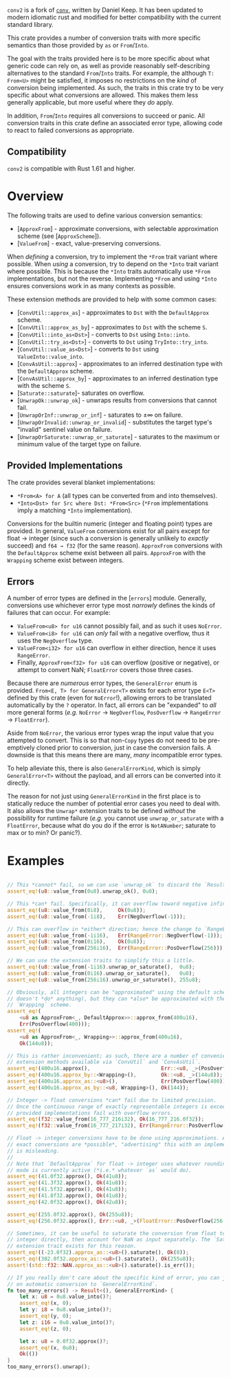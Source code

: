 
`conv2` is a fork of [`conv`](https://github.com/DanielKeep/rust-conv/),
written by Daniel Keep. It has been updated to modern idiomatic rust
and modified for better compatibility with the current standard library.

<!-- cargo-sync-readme start -->


This crate provides a number of conversion traits with more specific
semantics than those provided by `as` or `From`/`Into`.

The goal with the traits provided here is to be more specific about what
generic code can rely on, as well as provide reasonably self-describing
alternatives to the standard `From`/`Into` traits. For example, the
although `T: From<U>` might be satisfied, it imposes no restrictions on
the *kind* of conversion being implemented. As such, the traits in this
crate try to be very specific about what conversions are allowed. This
makes them less generally applicable, but more useful where they *do*
apply.

In addition, `From`/`Into` requires all conversions to succeed or panic.
All conversion traits in this crate define an associated error type,
allowing code to react to failed conversions as appropriate.

## Compatibility

`conv2` is compatible with Rust 1.61 and higher.

# Overview

The following traits are used to define various conversion semantics:

- [`ApproxFrom`] - approximate conversions, with selectable approximation
  scheme (see [`ApproxScheme`]).
- [`ValueFrom`] - exact, value-preserving conversions.

When *defining* a conversion, try to implement the `*From` trait variant
where possible. When *using* a conversion, try to depend on the `*Into`
trait variant where possible. This is because the `*Into` traits
automatically use `*From` implementations, but not the reverse.
Implementing `*From` and using `*Into` ensures conversions work in as many
contexts as possible.

These extension methods are provided to help with some common cases:

- [`ConvUtil::approx_as`] - approximates to `Dst` with the `DefaultApprox`
  scheme.
- [`ConvUtil::approx_as_by`] - approximates to `Dst` with the scheme `S`.
- [`ConvUtil::into_as<Dst>`] - converts to `Dst` using `Into::into`.
- [`ConvUtil::try_as<Dst>`] - converts to `Dst` using `TryInto::try_into`.
- [`ConvUtil::value_as<Dst>`] - converts to `Dst` using
  `ValueInto::value_into`.
- [`ConvAsUtil::approx`] - approximates to an inferred destination type
  with the `DefaultApprox` scheme.
- [`ConvAsUtil::approx_by`] - approximates to an inferred destination type
  with the scheme `S`.
- [`Saturate::saturate`]- saturates on overflow.
- [`UnwrapOk::unwrap_ok`] - unwraps results from conversions that cannot
  fail.
- [`UnwrapOrInf::unwrap_or_inf`] - saturates to ±∞ on failure.
- [`UnwrapOrInvalid::unwrap_or_invalid`] - substitutes the target type's
  "invalid" sentinel value on failure.
- [`UnwrapOrSaturate::unwrap_or_saturate`] - saturates to the maximum or
  minimum value of the target type on failure.

## Provided Implementations

The crate provides several blanket implementations:

- `*From<A> for A` (all types can be converted from and into themselves).
- `*Into<Dst> for Src where Dst: *From<Src>` (`*From` implementations imply
  a matching `*Into` implementation).

Conversions for the builtin numeric (integer and floating point) types are
provided. In general, `ValueFrom` conversions exist for all pairs except
for float → integer (since such a conversion is generally unlikely to
*exactly* succeed) and `f64 → f32` (for the same reason). `ApproxFrom`
conversions with the `DefaultApprox` scheme exist between all pairs.
`ApproxFrom` with the `Wrapping` scheme exist between integers.

## Errors

A number of error types are defined in the [`errors`] module. Generally,
conversions use whichever error type most *narrowly* defines the kinds of
failures that can occur. For example:

- `ValueFrom<u8> for u16` cannot possibly fail, and as such it uses
  `NoError`.
- `ValueFrom<i8> for u16` can *only* fail with a negative overflow, thus it
  uses the `NegOverflow` type.
- `ValueFrom<i32> for u16` can overflow in either direction, hence it uses
  `RangeError`.
- Finally, `ApproxFrom<f32> for u16` can overflow (positive or negative),
  or attempt to convert NaN; `FloatError` covers those three cases.

Because there are *numerous* error types, the `GeneralError` enum is
provided. `From<E, T> for GeneralError<T>` exists for each error type
`E<T>` defined by this crate (even for `NoError`!), allowing errors to be
translated automatically by the `?` operator. In fact, all errors can be
"expanded" to *all* more general forms (*e.g.* `NoError` → `NegOverflow`,
`PosOverflow` → `RangeError` → `FloatError`).

Aside from `NoError`, the various error types wrap the input value that you
attempted to convert. This is so that non-`Copy` types do not need to be
pre-emptively cloned prior to conversion, just in case the conversion
fails. A downside is that this means there are many, *many* incompatible
error types.

To help alleviate this, there is also `GeneralErrorKind`, which is simply
`GeneralError<T>` without the payload, and all errors can be converted
into it directly.

The reason for not just using `GeneralErrorKind` in the first place is to
statically reduce the number of potential error cases you need to deal
with. It also allows the `Unwrap*` extension traits to be defined *without*
the possibility for runtime failure (*e.g.* you cannot use
`unwrap_or_saturate` with a `FloatError`, because what do you do if the
error is `NotANumber`; saturate to max or to min?  Or panic?).

# Examples

```rust

// This *cannot* fail, so we can use `unwrap_ok` to discard the `Result`.
assert_eq!(u8::value_from(0u8).unwrap_ok(), 0u8);

// This *can* fail. Specifically, it can overflow toward negative infinity.
assert_eq!(u8::value_from(0i8),     Ok(0u8));
assert_eq!(u8::value_from(-1i8),    Err(NegOverflow(-1)));

// This can overflow in *either* direction; hence the change to `RangeError`.
assert_eq!(u8::value_from(-1i16),   Err(RangeError::NegOverflow(-1)));
assert_eq!(u8::value_from(0i16),    Ok(0u8));
assert_eq!(u8::value_from(256i16),  Err(RangeError::PosOverflow(256)));

// We can use the extension traits to simplify this a little.
assert_eq!(u8::value_from(-1i16).unwrap_or_saturate(),  0u8);
assert_eq!(u8::value_from(0i16).unwrap_or_saturate(),   0u8);
assert_eq!(u8::value_from(256i16).unwrap_or_saturate(), 255u8);

// Obviously, all integers can be "approximated" using the default scheme (it
// doesn't *do* anything), but they can *also* be approximated with the
// `Wrapping` scheme.
assert_eq!(
    <u8 as ApproxFrom<_, DefaultApprox>>::approx_from(400u16),
    Err(PosOverflow(400)));
assert_eq!(
    <u8 as ApproxFrom<_, Wrapping>>::approx_from(400u16),
    Ok(144u8));

// This is rather inconvenient; as such, there are a number of convenience
// extension methods available via `ConvUtil` and `ConvAsUtil`.
assert_eq!(400u16.approx(),                       Err::<u8, _>(PosOverflow(400)));
assert_eq!(400u16.approx_by::<Wrapping>(),        Ok::<u8, _>(144u8));
assert_eq!(400u16.approx_as::<u8>(),              Err(PosOverflow(400)));
assert_eq!(400u16.approx_as_by::<u8, Wrapping>(), Ok(144));

// Integer -> float conversions *can* fail due to limited precision.
// Once the continuous range of exactly representable integers is exceeded, the
// provided implementations fail with overflow errors.
assert_eq!(f32::value_from(16_777_216i32), Ok(16_777_216.0f32));
assert_eq!(f32::value_from(16_777_217i32), Err(RangeError::PosOverflow(16_777_217)));

// Float -> integer conversions have to be done using approximations. Although
// exact conversions are *possible*, "advertising" this with an implementation
// is misleading.
//
// Note that `DefaultApprox` for float -> integer uses whatever rounding
// mode is currently active (*i.e.* whatever `as` would do).
assert_eq!(41.0f32.approx(), Ok(41u8));
assert_eq!(41.3f32.approx(), Ok(41u8));
assert_eq!(41.5f32.approx(), Ok(41u8));
assert_eq!(41.8f32.approx(), Ok(41u8));
assert_eq!(42.0f32.approx(), Ok(42u8));

assert_eq!(255.0f32.approx(), Ok(255u8));
assert_eq!(256.0f32.approx(), Err::<u8, _>(FloatError::PosOverflow(256.0)));

// Sometimes, it can be useful to saturate the conversion from float to
// integer directly, then account for NaN as input separately. The `Saturate`
// extension trait exists for this reason.
assert_eq!((-23.0f32).approx_as::<u8>().saturate(), Ok(0));
assert_eq!(302.0f32.approx_as::<u8>().saturate(), Ok(255u8));
assert!(std::f32::NAN.approx_as::<u8>().saturate().is_err());

// If you really don't care about the specific kind of error, you can just rely
// on automatic conversion to `GeneralErrorKind`.
fn too_many_errors() -> Result<(), GeneralErrorKind> {
    let x: u8 = 0u8.value_into()?;
    assert_eq!(x, 0);
    let y: i8 = 0u8.value_into()?;
    assert_eq!(y, 0);
    let z: i16 = 0u8.value_into()?;
    assert_eq!(z, 0);

    let x: u8 = 0.0f32.approx()?;
    assert_eq!(x, 0u8);
    Ok(())
}
too_many_errors().unwrap();
```

<!-- cargo-sync-readme end -->
